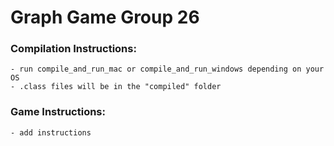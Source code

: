 # Graph Game Group 26

### Compilation Instructions:
    - run compile_and_run_mac or compile_and_run_windows depending on your OS
    - .class files will be in the "compiled" folder
 
### Game Instructions:
    - add instructions